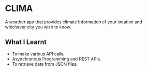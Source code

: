 # CLIMA

A weather app that provides climate Information of your location and whichever city you wish to know.

## What I Learnt
* To make various API calls.
* Asynchronous Programming and REST APIs.
* To retrieve data from JSON files.
